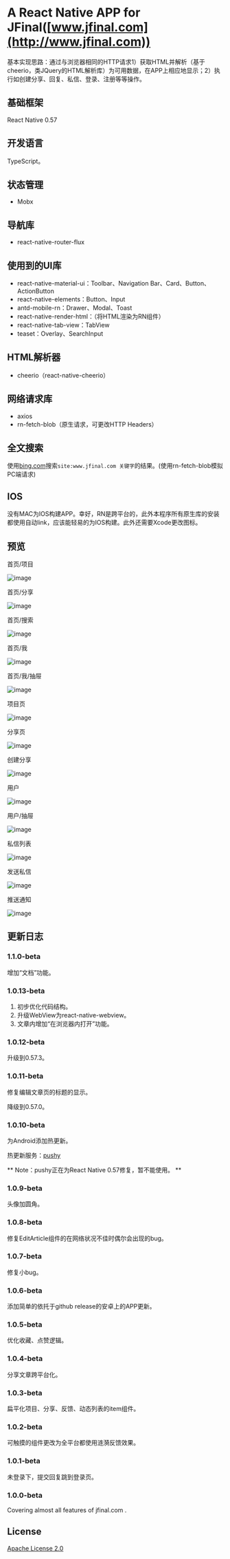 # A React Native APP for JFinal([www.jfinal.com](http://www.jfinal.com))

基本实现思路：通过与浏览器相同的HTTP请求1）获取HTML并解析（基于cheerio，类JQuery的HTML解析库）为可用数据，在APP上相应地显示；2）执行如创建分享、回复、私信、登录、注册等等操作。

## 基础框架

React Native 0.57

## 开发语言

TypeScript。

## 状态管理

- Mobx

## 导航库

- react-native-router-flux

## 使用到的UI库

- react-native-material-ui：Toolbar、Navigation Bar、Card、Button、ActionButton
- react-native-elements：Button、Input
- antd-mobile-rn：Drawer、Modal、Toast
- react-native-render-html：（将HTML渲染为RN组件）
- react-native-tab-view：TabView
- teaset：Overlay、SearchInput

## HTML解析器

- cheerio（react-native-cheerio）

## 网络请求库

- axios
- rn-fetch-blob（原生请求，可更改HTTP Headers）

## 全文搜索

使用[bing.com](https://cn.bing.com)搜索`site:www.jfinal.com 关键字`的结果。(使用rn-fetch-blob模拟PC端请求)

## IOS

没有MAC为IOS构建APP。幸好，RN是跨平台的，此外本程序所有原生库的安装都使用自动link，应该能轻易的为IOS构建。此外还需要Xcode更改图标。

## 预览

首页/项目

![image](https://github.com/weifuchuan/JFinal/blob/master/_preview/home_project.png)

首页/分享

![image](https://github.com/weifuchuan/JFinal/blob/master/_preview/home_share.png)

首页/搜索

![image](https://github.com/weifuchuan/JFinal/blob/master/_preview/home_search.png)

首页/我

![image](https://github.com/weifuchuan/JFinal/blob/master/_preview/home_me.png)

首页/我/抽屉

![image](https://github.com/weifuchuan/JFinal/blob/master/_preview/home_me_drawer.png)

项目页

![image](https://github.com/weifuchuan/JFinal/blob/master/_preview/project_page.png)

分享页

![image](https://github.com/weifuchuan/JFinal/blob/master/_preview/share_page.png)

创建分享

![image](https://github.com/weifuchuan/JFinal/blob/master/_preview/edit_share.png)

用户

![image](https://github.com/weifuchuan/JFinal/blob/master/_preview/user.png)

用户/抽屉

![image](https://github.com/weifuchuan/JFinal/blob/master/_preview/user_drawer.png)

私信列表

![image](https://github.com/weifuchuan/JFinal/blob/master/_preview/msg_list.jpg)

发送私信

![image](https://github.com/weifuchuan/JFinal/blob/master/_preview/message.png)

推送通知

![image](https://github.com/weifuchuan/JFinal/blob/master/_preview/msg_push.png)

## 更新日志  

### 1.1.0-beta

增加“文档”功能。

### 1.0.13-beta

1. 初步优化代码结构。
2. 升级WebView为react-native-webview。
3. 文章内增加“在浏览器内打开”功能。

### 1.0.12-beta

升级到0.57.3。

### 1.0.11-beta

修复编辑文章页的标题的显示。

降级到0.57.0。

### 1.0.10-beta

为Android添加热更新。

热更新服务：[pushy](https://github.com/reactnativecn/react-native-pushy)

** Note：pushy正在为React Native 0.57修复，暂不能使用。 **

### 1.0.9-beta

头像加圆角。

### 1.0.8-beta

修复EditArticle组件的在网络状况不佳时偶尔会出现的bug。

### 1.0.7-beta

修复小bug。

### 1.0.6-beta

添加简单的依托于github release的安卓上的APP更新。

### 1.0.5-beta

优化收藏、点赞逻辑。

### 1.0.4-beta

分享文章跨平台化。

### 1.0.3-beta

扁平化项目、分享、反馈、动态列表的item组件。

### 1.0.2-beta

可触摸的组件更改为全平台都使用涟漪反馈效果。

### 1.0.1-beta

未登录下，提交回复跳到登录页。

### 1.0.0-beta

Covering almost all features of jfinal.com .

## License 

[Apache License 2.0](https://github.com/weifuchuan/JFinal/blob/master/LICENSE)